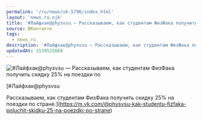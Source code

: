 ```yaml
---
permalink: '/ru/news/vk-5796/index.html'
layout: 'news.ru.njk'
title: '#Лайфхак@physvsu — Рассказываем, как студентам ФизФака получить скидку 25% на поездки по стране'
source: ВКонтакте
tags:
  - news_ru
description: '#Лайфхак@physvsu — Рассказываем, как студентам ФизФака получить скидку 25% на поездки по'
updatedAt: 1539525660
---
```

![#Лайфхак@physvsu — Рассказываем, как студентам ФизФака получить скидку 25% на поездки по](https://sun9-46.userapi.com/impf/c845421/v845421318/f929b/5Jnsy3_iic8.jpg?size=900x586&quality=96&proxy=1&sign=490a275ec0778de54b7db9c8f96afe83&c_uniq_tag=uxxK95-8BIJGBdIwaSmDjV0lGMEbDhv4LNjk_OR75zU&type=album)

[#Лайфхак@physvsu

Рассказываем, как студентам ФизФака получить скидку 25% на поездки по стране.](https://m.vk.com/@physvsu-kak-studentu-fizfaka-poluchit-skidku-25-na-poezdki-po-strane)
